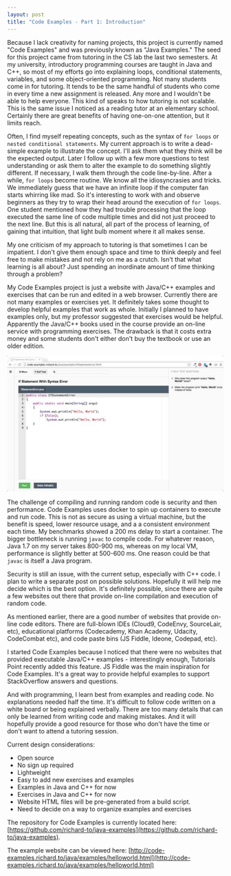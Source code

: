 ```yaml
---
layout: post
title: "Code Examples - Part 1: Introduction"
---
```


Because I lack creativity for naming projects, this project is currently named "Code Examples" and was previously known as "Java Examples." The seed for this project came from tutoring in the CS lab the last two semesters. At my university, introductory programming courses are taught in Java and C++, so most of my efforts go into explaining loops, conditional statements, variables, and some object-oriented programming. Not many students come in for tutoring. It tends to be the same handful of students who come in every time a new assignment is released. Any more and I wouldn't be able to help everyone. This kind of speaks to how tutoring is not scalable. This is the same issue I noticed as a reading tutor at an elementary school. Certainly there are great benefits of having one-on-one attention, but it limits reach.

Often, I find myself repeating concepts, such as the syntax of `for loops` or `nested conditional statements`. My current approach is to write a dead-simple example to illustrate the concept. I'll ask them what they think will be the expected output. Later I follow up with a few more questions to test understanding or ask them to alter the example to do something slightly different. If necessary, I walk them through the code line-by-line. After a while, `for loops` become routine. We know all the idiosyncrasies and tricks. We immediately guess that we have an infinite loop if the computer fan starts whirring like mad. So it's interesting to work with and observe beginners as they try to wrap their head around the execution of `for loops`. One student mentioned how they had trouble processing that the loop executed the same line of code multiple times and did not just proceed to the next line. But this is all natural, all part of the process of learning, of gaining that intuition, that light bulb moment where it all makes sense.

My one criticism of my approach to tutoring is that sometimes I can be impatient. I don't give them enough space and time to think deeply and feel free to make mistakes and not rely on me as a crutch. Isn't that what learning is all about? Just spending an inordinate amount of time thinking through a problem?

My Code Examples project is just a website with Java/C++ examples and exercises that can be run and edited in a web browser. Currently there are not many examples or exercises yet. It definitely takes some thought to develop helpful examples that work as whole. Initially I planned to have examples only, but my professor suggested that exercises would be helpful. Apparently the Java/C++ books used in the course provide an on-line service with programming exercises. The drawback is that it costs extra money and some students don't either don't buy the textbook or use an older edition.

![Code Examples](/images/code-examples.jpg)

The challenge of compiling and running random code is security and then performance. Code Examples uses docker to spin up containers to execute and run code. This is not as secure as using a virtual machine, but the benefit is speed, lower resource usage, and a a consistent environment each time. My benchmarks showed a 200 ms delay to start a container. The bigger bottleneck is running `javac` to compile code. For whatever reason, Java 1.7 on my server takes 800-900 ms, whereas on my local VM, performance is slightly better at 500-600 ms. One reason could be that `javac` is itself a Java program.

Security is still an issue, with the current setup, especially with C++ code. I plan to write a separate post on possible solutions. Hopefully it will help me decide which is the best option. It's definitely possible, since there are quite a few websites out there that provide on-line compilation and execution of random code.

As mentioned earlier, there are a good number of websites that provide on-line code editors. There are full-blown IDEs (Cloud9, CodeEnvy, SourceLair, etc), educational platforms (Codecademy, Khan Academy, Udacity, CodeCombat etc), and code paste bins (JS Fiddle, Ideone, Codepad, etc). 

I started Code Examples because I noticed that there were no websites that provided executable Java/C++ examples - interestingly enough, Tutorials Point recently added this feature. JS Fiddle was the main inspiration for Code Examples. It's a great way to provide helpful examples to support StackOverflow answers and questions. 

And with programming, I learn best from examples and reading code. No explanations needed half the time. It's difficult to follow code written on a white board or being explained verbally. There are too many details that can only be learned from writing code and making mistakes. And it will hopefully provide a good resource for those who don't have the time or don't want to attend a tutoring session.

Current design considerations:

- Open source
- No sign up required
- Lightweight
- Easy to add new exercises and examples
- Examples in Java and C++ for now
- Exercises in Java and C++ for now
- Website HTML files will be pre-generated from a build script.
- Need to decide on a way to organize examples and exercises

The repository for Code Examples is currently located here: [https://github.com/richard-to/java-examples](https://github.com/richard-to/java-examples).

The example website can be viewed here: [http://code-examples.richard.to/java/examples/helloworld.html](http://code-examples.richard.to/java/examples/helloworld.html)
